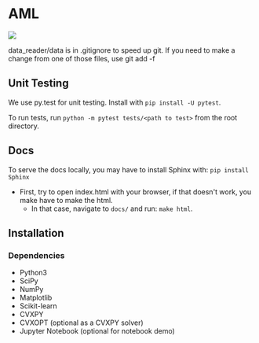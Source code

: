# AML

<img align="center" src="https://github.com/yvorobey/aml/blob/newapi/docs/source/_templates/docs-latest-brightgreen.png"/>


data_reader/data is in .gitignore to speed up git. If you need to make a change from one of those
files, use git add -f 

## Unit Testing
We use py.test for unit testing. Install with `pip install -U pytest`.

To run tests, run `python -m pytest tests/<path to test>` from the root directory.


## Docs
To serve the docs locally, you may have to install Sphinx with: `pip install Sphinx`
- First, try to open index.html with your browser, if that doesn't work, you make have to 
 make the html. 
  * In that case, navigate to `docs/` and run: `make html`.


## Installation
### Dependencies
* Python3 
* SciPy
* NumPy
* Matplotlib
* Scikit-learn
* CVXPY
* CVXOPT (optional as a CVXPY solver)
* Jupyter Notebook (optional for notebook demo) 

